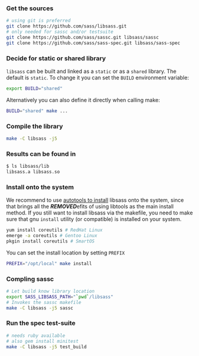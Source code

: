 ### Get the sources
```bash
# using git is preferred
git clone https://github.com/sass/libsass.git
# only needed for sassc and/or testsuite
git clone https://github.com/sass/sassc.git libsass/sassc
git clone https://github.com/sass/sass-spec.git libsass/sass-spec
```

### Decide for static or shared library

`libsass` can be built and linked as a `static` or as a `shared` library. The default is `static`. To change it you can set the `BUILD` environment variable:

```bash
export BUILD="shared"
```

Alternatively you can also define it directly when calling make:

```bash
BUILD="shared" make ...
```

### Compile the library
```bash
make -C libsass -j5
```

### Results can be found in
```bash
$ ls libsass/lib
libsass.a libsass.so
```

### Install onto the system

We recommend to use [autotools to install](build-with-autotools.md) libsass onto the
system, since that brings all the ***REMOVED***efits of using libtools as the main install method.
If you still want to install libsass via the makefile, you need to make sure that gnu
`install` utility (or compatible) is installed on your system.
```bash
yum install coreutils # RedHat Linux
emerge -a coreutils # Gentoo Linux
pkgin install coreutils # SmartOS
```

You can set the install location by setting `PREFIX`
```bash
PREFIX="/opt/local" make install
```


### Compling sassc

```bash
# Let build know library location
export SASS_LIBSASS_PATH="`pwd`/libsass"
# Invokes the sassc makefile
make -C libsass -j5 sassc
```

### Run the spec test-suite

```bash
# needs ruby available
# also gem install minitest
make -C libsass -j5 test_build
```
